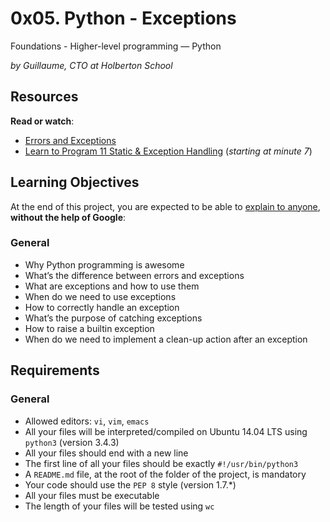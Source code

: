 
# 0x05. Python - Exceptions

Foundations - Higher-level programming ― Python

_by Guillaume, CTO at Holberton School_

## Resources

**Read or watch**:

-   [Errors and Exceptions](https://intranet.hbtn.io/rltoken/IvW-V19TlPbmMnVTHNllUg "Errors and Exceptions")
-   [Learn to Program 11 Static & Exception Handling](https://intranet.hbtn.io/rltoken/uHg99jd88sVrhuGUDfwT8g "Learn to Program 11 Static & Exception Handling")  (_starting at minute 7_)

## Learning Objectives

At the end of this project, you are expected to be able to  [explain to anyone](https://intranet.hbtn.io/rltoken/eUfokzRpYIU1EKe689hSIA "explain to anyone"),  **without the help of Google**:

### General

-   Why Python programming is awesome
-   What’s the difference between errors and exceptions
-   What are exceptions and how to use them
-   When do we need to use exceptions
-   How to correctly handle an exception
-   What’s the purpose of catching exceptions
-   How to raise a builtin exception
-   When do we need to implement a clean-up action after an exception

## Requirements

### General

-   Allowed editors:  `vi`,  `vim`,  `emacs`
-   All your files will be interpreted/compiled on Ubuntu 14.04 LTS using  `python3`  (version 3.4.3)
-   All your files should end with a new line
-   The first line of all your files should be exactly  `#!/usr/bin/python3`
-   A  `README.md`  file, at the root of the folder of the project, is mandatory
-   Your code should use the  `PEP 8`  style (version 1.7.*)
-   All your files must be executable
-   The length of your files will be tested using  `wc`